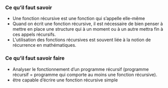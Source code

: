 ### Ce qu’il faut savoir

- Une fonction récursive est une fonction qui s’appelle elle-même
- Quand on écrit une fonction récursive, il est nécessaire de bien penser à mettre en place une structure qui à un moment ou à un autre mettra fin à ces appels récursifs.
- L'utilisation des fonctions récursives est souvent liée à la notion de récurrence en mathématiques.

### Ce qu’il faut savoir faire

- Analyser le fonctionnement d’un programme récursif (programme récursif = programme qui comporte au moins une fonction récursive).
- être capable d’écrire une fonction récursive simple

